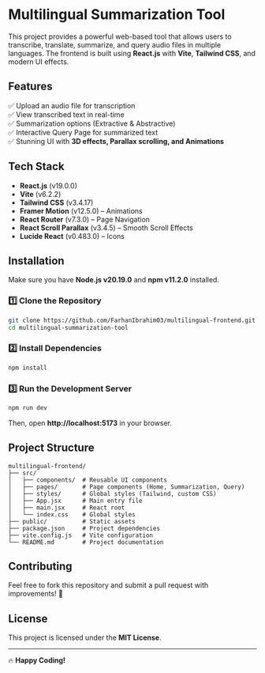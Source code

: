 # Multilingual Summarization Tool

This project provides a powerful web-based tool that allows users to transcribe, translate, summarize, and query audio files in multiple languages. The frontend is built using **React.js** with **Vite**, **Tailwind CSS**, and modern UI effects.

## Features
✅ Upload an audio file for transcription  
✅ View transcribed text in real-time  
✅ Summarization options (Extractive & Abstractive)  
✅ Interactive Query Page for summarized text  
✅ Stunning UI with **3D effects, Parallax scrolling, and Animations**

## Tech Stack
- **React.js** (v19.0.0)
- **Vite** (v6.2.2)
- **Tailwind CSS** (v3.4.17)
- **Framer Motion** (v12.5.0) – Animations
- **React Router** (v7.3.0) – Page Navigation
- **React Scroll Parallax** (v3.4.5) – Smooth Scroll Effects
- **Lucide React** (v0.483.0) – Icons

## Installation
Make sure you have **Node.js v20.19.0** and **npm v11.2.0** installed.

### 1️⃣ Clone the Repository
```sh
git clone https://github.com/FarhanIbrahim03/multilingual-frontend.git
cd multilingual-summarization-tool
```

### 2️⃣ Install Dependencies
```sh
npm install
```

### 3️⃣ Run the Development Server
```sh
npm run dev
```
Then, open **http://localhost:5173** in your browser.

## Project Structure
```
multilingual-frontend/
├── src/
│   ├── components/  # Reusable UI components
│   ├── pages/       # Page components (Home, Summarization, Query)
│   ├── styles/      # Global styles (Tailwind, custom CSS)
│   ├── App.jsx      # Main entry file
│   ├── main.jsx     # React root
│   └── index.css    # Global styles
├── public/          # Static assets
├── package.json     # Project dependencies
├── vite.config.js   # Vite configuration
└── README.md        # Project documentation
```

## Contributing
Feel free to fork this repository and submit a pull request with improvements! 🚀

## License
This project is licensed under the **MIT License**.

---

🔥 **Happy Coding!**

